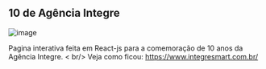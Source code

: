 

## 10 de Agência Integre

![image](https://user-images.githubusercontent.com/42773135/193336732-0dc98359-754f-4b7f-8e49-8fb745c99aec.png)
 
Pagina interativa feita em React-js para a comemoração de 10 anos da Agência Integre. < br/>
Veja como ficou: https://www.integresmart.com.br/
